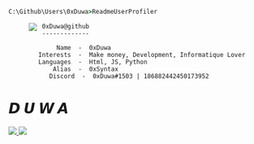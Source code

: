 ```bat
C:\Github\Users\0xDuwa>ReadmeUserProfiler
```
>
><img align="left" src="https://media.discordapp.net/attachments/979032062768082954/979341527492997200/giphy.gif" /> 
>
```Informatique
 0xDuwa@github
 -------------

     Name  -  0xDuwa
Interests  -  Make money, Development, Informatique Lover
Languages  -  Html, JS, Python
    Alias  -  0xSyntax
   Discord  -  0xDuwa#1503 | 186882442450173952
```
  
  # **𝘿 𝙐 𝙒 𝘼**<br>

  <a href="https://github.com/0xDuwa">
    <img src="https://lanyard.cnrad.dev/api/186882442450173952"/>
    <img src="https://lanyard.cnrad.dev/api/287715395014754307"/>
     </a> 
